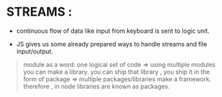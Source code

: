 # STREAMS :
- continuous flow of data like input from keyboard is sent to logic unit.

- JS gives us some already prepared ways to handle streams and file input/output.
 

> module as a word: one logical set of code => using multiple modules you can make a library.
> you can ship that library , you ship it in the form of package => multiple packages/libraries make a framework.
> therefore , in node libraries are known as packages.
